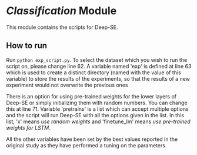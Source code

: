 # *Classification* Module

This module contains the scripts for Deep-SE.


## How to run

Run `python exp_script.py`. 
To select the dataset which you wish to run the script on, please change line 62.
A variable named 'exp' is defined at line 63 which is used to create a distinct directory (named with the value of this variable) to store the results of the experiments, so that the results of a new experiment would not overwrite the previous ones

There is an option for using pre-trained weights for the lower layers of Deep-SE or simply initializing them with random numbers. You can change this at line 71. Variable 'pretrains' is a list which can accept multiple options and the script will run Deep-SE with all the options given in the list.
In this list, 'x' means *use random weights* and 'finetune_lm' means *use pre-trained weights for LSTM*.

All the other variables have been set by the best values reported in the original study as they have performed a tuning on the parameters.